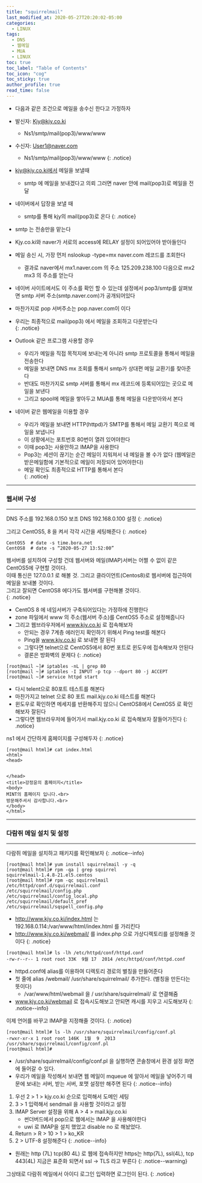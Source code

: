 ```yaml
---
title: "squirrelmail"
last_modified_at: 2020-05-27T20:20:02-05:00
categories:
  - LINUX
tags:
  - DNS
  - 웹메일
  - MUA
  - LINUX
toc: true 
toc_label: "Table of Contents"
toc_icon: "cog"
toc_sticky: true 
author_profile: true 
read_time: false 
---
```



* 다음과 같은 조건으로 메일을 송수신 한다고 가정하자
* 발신자: Kjy@kjy.co.ki
	* Ns1/smtp/mail(pop3)/www/www
* 수신자: User1@naver.com
	* Ns1/smtp/mail(pop3)/www/www
{: .notice}

* kjy@kjy.co.ki에서 메일을 보낼때
	* smtp 에 메일을 보내겠다고 의뢰 그러면 naver 안에 mail(pop3)로 메일을 전달
* 네이버에서 답장을 보낼 때
	* smtp를 통해 kjy의 mail(pop3)로 온다
{: .notice}

* smtp 는 전송만을 맡는다
* Kjy.co.ki와 naver가 서로의 access에 RELAY 설정이 되어있어야 받아들인다  
* 메일 송신 시, 가장 먼저 nslookup -type=mx naver.com 레코드를 조회한다  
	* 결과로 naver에서 mx1.naver.com 의 주소 125.209.238.100 다음으로 mx2 mx3 의 주소를 얻는다  
* 네이버 사이트에서도 이 주소를 확인 할 수 있는데 설정에서 pop3/smtp를 살펴보면 smtp 서버 주소(smtp.naver.com)가 공개되어있다
* 마찬가지로 pop 서버주소는 pop.naver.com이 이다
* 우리는 최종적으로 mail(pop3) 에서 메일을 조회하고 다운받는다  
{: .notice}

* Outlook 같은 프로그램 사용할 경우  
	* 우리가 메일을 직접 목적지에 보내는게 아니라 smtp 프로토콜을 통해서 메일을 전송한다
	* 메일을 보내면 DNS mx 조회를 통해서 smtp가 상대편 메일 교환기를 찾아준다
	* 반대도 마찬가지로 smtp 서버를 통해서 mx 레코드에 등록되어있는 곳으로 메일을 보낸다
	* 그리고 spool에 메일을 쌓아두고 MUA를 통해 메일을 다운받아와서 본다   
* 네이버 같은 웹메일을 이용할 경우 
	* 우리가 메일을 보내면 HTTP(httpd)가 SMTP를 통해서 메일 교환기 쪽으로 메일을 보냅니다
	* 이 상황에서는 포트번호 80번이 열려 있어야한다
	* 이때 pop3는 사용안하고 IMAP을 사용한다
	* Pop3는 세션이 끊기는 순간 메일이 지워져서 내 메일을 볼 수가 없다 (웹메일은 받은메일함에 기본적으로 메일이 저장되어 있어야한다)
	* 메일 확인도 최종적으로 HTTP를 통해서 본다  
{: .notice}

---
### 웹서버 구성
---

DNS 주소를 192.168.0.150
보조 DNS 192.168.0.100 설정
{: .notice}

그리고 CentOS5, 8 을 켜서 각각 시간을 세팅해준다
{: .notice}
```
CentOS5  # date -s time.bora.net
CentOS8  # date -s “2020-05-27 13:52:00”
```

웹서버를 설치하여 구성할 건데  웹서버와  메일(IMAP)서버는 어쩔 수 없이 같은 CentOS5에 구현할 것이다.  
이때 통신은 127.0.0.1 로 해볼 것. 그리고 클라이언트(Centos8)로 웹서버에 접근하여 메일을 보내볼 것이다.  
그리고 잘되면 CentOS8 에다가도 웹서버를 구현해볼 것이다.  
{: .notice}

* CentOS 8 에 네임서버가 구축되어있다는 가정하에 진행한다  
* zone 파일에서 www 의 주소(웹서버 주소)를 CentOS5 주소로 설정해줍니다
* 그리고 웹브라우저에서 www.kjy.co.ki 로 접속해보자
	* 안되는 경우 7계층 에러인지 확인하기 위해서 Ping test를 해본다
	* Ping을 www.kjy.co.ki 로 보내면 잘 된다
	* 그렇다면 telnet으로 CentOS5에서 80번 포트로 윈도우에 접속해보자 안된다
	* 결론은 방화벽의 문제다
{: .notice}
```
[root@mail ~]# iptables -nL | grep 80
[root@mail ~]# iptables -I INPUT -p tcp --dport 80 -j ACCEPT
[root@mail ~]# service httpd start
```
* 다시 telent으로 80포트 테스트를 해본다
* 마찬가지고 telnet 으로 80 포트 mail.kjy.co.ki 테스트를 해본다
* 윈도우로 확인하면 메세지를 반환해주지 않으니 CentOS8에서 CentOS5 로 확인해보자 잘된다
* 그렇다면 웹브라우저에 들어가서 mail.kjy.co.ki 로 접속해보자 잘들어가진다
{: .notice}

ns1 에서 간단하게 홈페이지를 구성해두자
{: .notice}

```
[root@mail html]# cat index.html
<html>
<head>


</head>
<title>강정윤의 홈페이지</title>
<body>
MINT의 홈페이지 입니다.<br>
방문해주셔서 감사합니다.<br>
</body>
</html>
```

---
### 다람쥐 메일 설치 및 설정
---
다람쥐 메일을 설치하고 패키지를 확인해보자
{: .notice--info}
```
[root@mail html]# yum install squirrelmail -y -q
[root@mail html]# rpm -qa | grep squirrel
squirrelmail-1.4.8-21.el5.centos
[root@mail html]# rpm -qc squirrelmail
/etc/httpd/conf.d/squirrelmail.conf
/etc/squirrelmail/config.php
/etc/squirrelmail/config_local.php
/etc/squirrelmail/default_pref
/etc/squirrelmail/sqspell_config.php
```

* http://www.kjy.co.ki/index.html 는 192.168.0.114:/var/www/html/index.html 를 가리킨다
* http://www.kjy.co.ki/webmail/ 를 index.php 으로 가상디렉토리를 설정해줄 것이다 
{: .notice}
```
[root@mail html]# ls -lh /etc/httpd/conf/httpd.conf
-rw-r--r-- 1 root root 33K  9월 17  2014 /etc/httpd/conf/httpd.conf
```
* httpd.conf에 alias를 이용하여 디렉토리 경로의 별칭을 만들어준다
* 첫 줄에 alias	/webmail/	/usr/share/squirrelmail/ 추가한다. (별칭을 만든다는 뜻이다) 
	* /var/www/html/webmail 을 / usr/share/squirrelmail/ 로 연결해줌
* www.kjy.co.ki/webmail 로 접속시도해보고 안되면 캐시를 지우고 시도해보자
{: .notice--info}

이제 언어를 바꾸고 IMAP을 지정해줄 것이다.
{: .notice}
```
[root@mail html]# ls -lh /usr/share/squirrelmail/config/conf.pl
-rwxr-xr-x 1 root root 146K  1월  9  2013 /usr/share/squirrelmail/config/conf.pl
[root@mail html]#
```

* /usr/share/squirrelmail/config/conf.pl 을 실행하면 콘솔창에서 환경 설정 화면에 들어갈 수 있다.
* 우리가 메일을 작성해서 보내면 웹 메일이 mqueue 에 알아서 메일을 넣어주기 때문에 보내는 서버, 받는 서버, 포맷 설정만 해주면 된다
{: .notice--info}

1. 우선 2 > 1 > kjy.co.ki 순으로 입력해서 도메인 세팅
2. 3 > 1  입력해서 sendmail 을 사용할 것이라고 설정
3. IMAP Server 설정을 위해  A > 4 > mail.kjy.co.ki 
	* 썬더버드에서 pop으로  웹에서는 IMAP 을 사용해야한다
	* uwi 로 IMAP을 설치 했었고 disable no 로 해놨었다. 
4. Return > R > 10 > 1 > ko_KR
5. 2 > UTF-8  설정해준다
{: .notice--info} 

* 원래는 http (7L) tcp(80 4L) 로 웹에 접속하지만 https는  http(7L), ssl(4L), tcp 443(4L) 
지금은 표준화 되면서 ssl -> TLS 라고 부른다
{: .notice--warning} 

그상태로 다람쥐 메일에서 아이디 로그인 입력하면 로그인이 된다.
{: .notice} 


